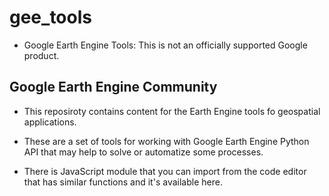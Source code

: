 # gee_tools

- Google Earth Engine Tools: This is not an officially supported Google product.

## Google Earth Engine Community

- This reposiroty contains content for the Earth Engine tools fo geospatial applications.

- These are a set of tools for working with Google Earth Engine Python API that may help to solve or automatize some processes.

- There is JavaScript module that you can import from the code editor that has similar functions and it's available here.

